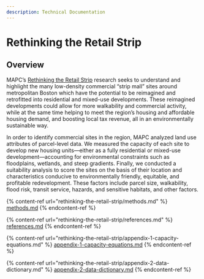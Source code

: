 ```yaml
---
description: Technical Documentation
---
```


# Rethinking the Retail Strip

## Overview

MAPC’s [Rethinking the Retail Strip](http://rethinking-the-retail-strip.mapc.org) research seeks to understand and highlight the many low-density commercial “strip mall” sites around metropolitan Boston which have the potential to be reimagined and retrofitted into residential and mixed-use developments. These reimagined developments could allow for more walkability and commercial activity, while at the same time helping to meet the region’s housing and affordable housing demand, and boosting local tax revenue, all in an environmentally sustainable way.

In order to identify commercial sites in the region, MAPC analyzed land use attributes of parcel-level data. We measured the capacity of each site to develop new housing units—either as a fully residential or mixed-use development—accounting for environmental constraints such as floodplains, wetlands, and steep gradients. Finally, we conducted a suitability analysis to score the sites on the basis of their location and characteristics conducive to environmentally friendly, equitable, and profitable redevelopment. These factors include parcel size, walkability, flood risk, transit service, hazards, and sensitive habitats, and other factors.



{% content-ref url="rethinking-the-retail-strip/methods.md" %}
[methods.md](rethinking-the-retail-strip/methods.md)
{% endcontent-ref %}

{% content-ref url="rethinking-the-retail-strip/references.md" %}
[references.md](rethinking-the-retail-strip/references.md)
{% endcontent-ref %}

{% content-ref url="rethinking-the-retail-strip/appendix-1-capacity-equations.md" %}
[appendix-1-capacity-equations.md](rethinking-the-retail-strip/appendix-1-capacity-equations.md)
{% endcontent-ref %}

{% content-ref url="rethinking-the-retail-strip/appendix-2-data-dictionary.md" %}
[appendix-2-data-dictionary.md](rethinking-the-retail-strip/appendix-2-data-dictionary.md)
{% endcontent-ref %}

###

###

###
